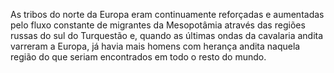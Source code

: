 ﻿As tribos do norte da Europa eram continuamente reforçadas e aumentadas pelo fluxo constante de migrantes da Mesopotâmia através das regiões russas do sul do Turquestão e, quando as últimas ondas da cavalaria andita varreram a Europa, já havia mais homens com herança andita naquela região do que seriam encontrados em todo o resto do mundo.